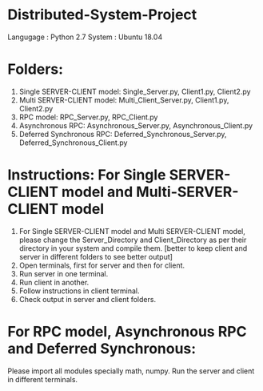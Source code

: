 # Distributed-System-Project
Langugage : Python 2.7 
System : Ubuntu 18.04 
# Folders:
1. Single SERVER-CLIENT model: Single_Server.py, Client1.py, Client2.py 
2. Multi SERVER-CLIENT model: Multi_Client_Server.py, Client1.py, Client2.py
3. RPC model: RPC_Server.py, RPC_Client.py
4. Asynchronous RPC: Asynchronous_Server.py, Asynchronous_Client.py 
5. Deferred Synchronous RPC: Deferred_Synchronous_Server.py, Deferred_Synchronous_Client.py 

# Instructions: For Single SERVER-CLIENT model and Multi-SERVER-CLIENT model 
1. For Single SERVER-CLIENT model and Multi SERVER-CLIENT model, please change the Server_Directory and Client_Directory as per their directory in your system and compile them. [better to keep client and server in different folders to see better output] 
2. Open terminals, first for server and then for client. 
3. Run server in one terminal. 
4. Run client in another. 
5. Follow instructions in client terminal. 
6. Check output in server and client folders. 

# For RPC model, Asynchronous RPC and Deferred Synchronous: 
Please import all modules specially math, numpy. Run the server and client in different terminals.
